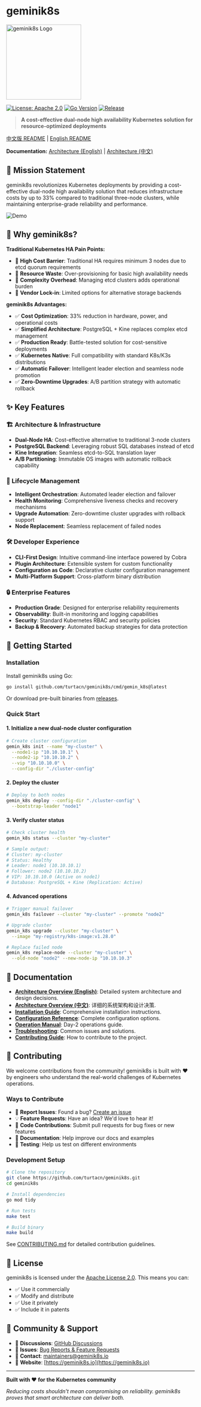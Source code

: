 # geminik8s

<img src="logo.png" alt="geminik8s Logo" width="200" height="200">

[![License: Apache 2.0](https://img.shields.io/badge/License-Apache%202.0-blue.svg)](https://opensource.org/licenses/Apache-2.0)
[![Go Version](https://img.shields.io/github/go-mod/go-version/turtacn/geminik8s)](https://golang.org/)
[![Release](https://img.shields.io/github/v/release/turtacn/geminik8s)](https://github.com/turtacn/geminik8s/releases)

> **A cost-effective dual-node high availability Kubernetes solution for resource-optimized deployments**

[中文版 README](./README-zh.md) | [English README](./README.md)

**Documentation:** [Architecture (English)](./docs/architecture.en.md) | [Architecture (中文)](./docs/architecture.md)

## 🚀 Mission Statement

geminik8s revolutionizes Kubernetes deployments by providing a cost-effective dual-node high availability solution that reduces infrastructure costs by up to 33% compared to traditional three-node clusters, while maintaining enterprise-grade reliability and performance.

![Demo](demo.gif)

## 🎯 Why geminik8s?

**Traditional Kubernetes HA Pain Points:**
- 🔸 **High Cost Barrier**: Traditional HA requires minimum 3 nodes due to etcd quorum requirements
- 🔸 **Resource Waste**: Over-provisioning for basic high availability needs
- 🔸 **Complexity Overhead**: Managing etcd clusters adds operational burden
- 🔸 **Vendor Lock-in**: Limited options for alternative storage backends

**geminik8s Advantages:**
- ✅ **Cost Optimization**: 33% reduction in hardware, power, and operational costs
- ✅ **Simplified Architecture**: PostgreSQL + Kine replaces complex etcd management
- ✅ **Production Ready**: Battle-tested solution for cost-sensitive deployments
- ✅ **Kubernetes Native**: Full compatibility with standard K8s/K3s distributions
- ✅ **Automatic Failover**: Intelligent leader election and seamless node promotion
- ✅ **Zero-Downtime Upgrades**: A/B partition strategy with automatic rollback

## ✨ Key Features

### 🏗️ Architecture & Infrastructure
- **Dual-Node HA**: Cost-effective alternative to traditional 3-node clusters
- **PostgreSQL Backend**: Leveraging robust SQL databases instead of etcd
- **Kine Integration**: Seamless etcd-to-SQL translation layer
- **A/B Partitioning**: Immutable OS images with automatic rollback capability

### 🔄 Lifecycle Management  
- **Intelligent Orchestration**: Automated leader election and failover
- **Health Monitoring**: Comprehensive liveness checks and recovery mechanisms
- **Upgrade Automation**: Zero-downtime cluster upgrades with rollback support
- **Node Replacement**: Seamless replacement of failed nodes

### 🛠️ Developer Experience
- **CLI-First Design**: Intuitive command-line interface powered by Cobra
- **Plugin Architecture**: Extensible system for custom functionality
- **Configuration as Code**: Declarative cluster configuration management
- **Multi-Platform Support**: Cross-platform binary distribution

### 🔒 Enterprise Features
- **Production Grade**: Designed for enterprise reliability requirements
- **Observability**: Built-in monitoring and logging capabilities
- **Security**: Standard Kubernetes RBAC and security policies
- **Backup & Recovery**: Automated backup strategies for data protection

## 🚀 Getting Started

### Installation

Install geminik8s using Go:

```bash
go install github.com/turtacn/geminik8s/cmd/gemin_k8s@latest
````

Or download pre-built binaries from [releases](https://github.com/turtacn/geminik8s/releases).

### Quick Start

#### 1. Initialize a new dual-node cluster configuration

```bash
# Create cluster configuration
gemin_k8s init --name "my-cluster" \
  --node1-ip "10.10.10.1" \
  --node2-ip "10.10.10.2" \
  --vip "10.10.10.0" \
  --config-dir "./cluster-config"
```

#### 2. Deploy the cluster

```bash
# Deploy to both nodes
gemin_k8s deploy --config-dir "./cluster-config" \
  --bootstrap-leader "node1"
```

#### 3. Verify cluster status

```bash
# Check cluster health
gemin_k8s status --cluster "my-cluster"

# Sample output:
# Cluster: my-cluster
# Status: Healthy
# Leader: node1 (10.10.10.1)
# Follower: node2 (10.10.10.2)
# VIP: 10.10.10.0 (Active on node1)
# Database: PostgreSQL + Kine (Replication: Active)
```

#### 4. Advanced operations

```bash
# Trigger manual failover
gemin_k8s failover --cluster "my-cluster" --promote "node2"

# Upgrade cluster
gemin_k8s upgrade --cluster "my-cluster" \
  --image "my-registry/k8s-image:v1.28.0"

# Replace failed node
gemin_k8s replace-node --cluster "my-cluster" \
  --old-node "node2" --new-node-ip "10.10.10.3"
```

## 📖 Documentation

*   **[Architecture Overview (English)](./docs/architecture.en.md)**: Detailed system architecture and design decisions.
*   **[Architecture Overview (中文)](./docs/architecture.md)**: 详细的系统架构和设计决策.
*   **[Installation Guide](./docs/installation.md)**: Comprehensive installation instructions.
*   **[Configuration Reference](./docs/configuration.md)**: Complete configuration options.
*   **[Operation Manual](./docs/operations.md)**: Day-2 operations guide.
*   **[Troubleshooting](./docs/troubleshooting.md)**: Common issues and solutions.
*   **[Contributing Guide](./CONTRIBUTING.md)**: How to contribute to the project.

## 🤝 Contributing

We welcome contributions from the community! geminik8s is built with ❤️ by engineers who understand the real-world challenges of Kubernetes operations.

### Ways to Contribute

* 🐛 **Report Issues**: Found a bug? [Create an issue](https://github.com/turtacn/geminik8s/issues)
* 💡 **Feature Requests**: Have an idea? We'd love to hear it!
* 🔧 **Code Contributions**: Submit pull requests for bug fixes or new features
* 📝 **Documentation**: Help improve our docs and examples
* 🧪 **Testing**: Help us test on different environments

### Development Setup

```bash
# Clone the repository
git clone https://github.com/turtacn/geminik8s.git
cd geminik8s

# Install dependencies
go mod tidy

# Run tests
make test

# Build binary
make build
```

See [CONTRIBUTING.md](./CONTRIBUTING.md) for detailed contribution guidelines.

## 📜 License

geminik8s is licensed under the [Apache License 2.0](LICENSE). This means you can:

* ✅ Use it commercially
* ✅ Modify and distribute
* ✅ Use it privately
* ✅ Include it in patents

## 🌟 Community & Support

* 💬 **Discussions**: [GitHub Discussions](https://github.com/turtacn/geminik8s/discussions)
* 🐛 **Issues**: [Bug Reports & Feature Requests](https://github.com/turtacn/geminik8s/issues)
* 📧 **Contact**: [maintainers@geminik8s.io](mailto:maintainers@geminik8s.io)
* 🔗 **Website**: [https://geminik8s.io](https://geminik8s.io)

---

**Built with ❤️ for the Kubernetes community**

*Reducing costs shouldn't mean compromising on reliability. geminik8s proves that smart architecture can deliver both.*
